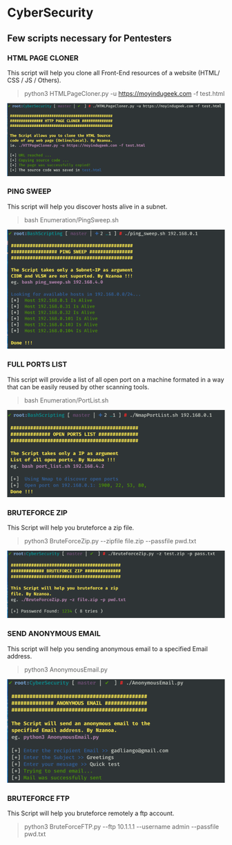 # CyberSecurity
## Few scripts necessary for Pentesters

### HTML PAGE CLONER
This script will help you clone all Front-End resources of a website (HTML/ CSS / JS / Others).

> python3  HTMLPageCloner.py -u https://moyindugeek.com -f test.html

![HTTP Page Cloner](images/htmlpagecloner.png)

### PING SWEEP
This script will help you discover hosts alive in a subnet.

> bash Enumeration/PingSweep.sh

![Ping Sweep Screenshot](images/ping_sweep.png)

### FULL PORTS LIST
This script will provide a list of all open port on a machine formated in a way that can be easily reused by other scanning tools.

> bash Enumeration/PortList.sh

![Port List Screenshot](images/port_list.png)

### BRUTEFORCE ZIP
This Script will help you bruteforce a zip file.

> python3 BruteForceZip.py --zipfile file.zip --passfile pwd.txt

![Bruteforce Zip File](images/bruteforcezip.png)

### SEND ANONYMOUS EMAIL
This script will help you sending anonymous email to a specified Email address.

> python3 AnonymousEmail.py

![Send Anonymous Email](images/sendanonymousemail.png)

### BRUTEFORCE FTP
This Script will help you bruteforce remotely a ftp account.

> python3 BruteForceFTP.py --ftp 10.1.1.1 --username admin --passfile pwd.txt
